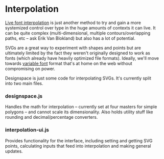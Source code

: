 # Interpolation
[Live font interpolation](http://alistapart.com/article/live-font-interpolation-on-the-web) is just another method to try and gain a more systemized control over type in the huge amounts of contexts it can live. It can be quite complex (multi-dimensional, multiple contours/overlapping paths, etc – ask Erik Van Blokland) but also has a lot of potential. 

SVGs are a great way to experiment with shapes and points but are ultimately limited by the fact they weren't originally designed to work as fonts (which already have heavily optimized file formats). Ideally, we'll move towards [variable font](http://alistapart.com/blog/post/variable-fonts-for-responsive-design) format that's at home on the web without compromising on power.

Designspace is just some code for interpolating SVGs. It's currently split into two main files. 

### designspace.js
Handles the math for interpolation – currently set at four masters for simple polygons – and cannot scale its dimensionality. Also holds utility stuff like rounding and decimal/percentage converters.

### interpolation-ui.js
Provides functionality for the interface, including setting and getting SVG points, calculating inputs that feed into  interpolation and making general updates.
